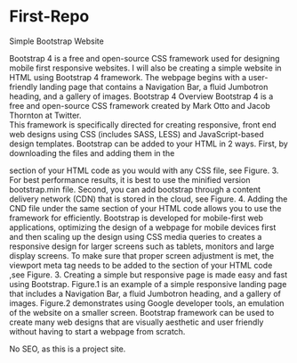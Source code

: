 # First-Repo
Simple Bootstrap Website

Bootstrap 4 is a free and open-source CSS framework used for designing mobile first responsive websites. 
I will also be creating a simple website in HTML using Bootstrap 4 framework. The webpage begins with a user-friendly 
landing page that contains a Navigation Bar, a fluid Jumbotron heading, and a gallery of images. 
Bootstrap 4 Overview 
Bootstrap 4 is a free and open-source CSS framework created by Mark Otto and Jacob Thornton at Twitter.  
This framework is specifically directed for creating responsive, front end web designs using CSS (includes SASS, LESS) and 
JavaScript-based design templates. Bootstrap can be added to your HTML in 2 ways. First, by downloading the files and adding them in the
<head> section of your HTML code as you would with any CSS file, see Figure. 3. For best performance results, it is best to use the 
minified version bootstrap.min file.  Second, you can add bootstrap through a content delivery network (CDN) that is stored in the cloud, 
see Figure. 4. Adding the CND file under the same <head> section of your HTML code allows you to use the framework for efficiently. 
Bootstrap is developed for mobile-first web applications, optimizing the design of a webpage for mobile devices first and then scaling up 
the design using CSS media queries to creates a responsive design for larger screens such as tablets, monitors and large display screens. 
To make sure that proper screen adjustment is met, the viewport meta tag needs to be added to the <head> section of your 
HTML code <meta name="viewport" content="width=device-width, initial-scale=1, shrink-to-fit=no"> ,see Figure. 3. 
Creating a simple but responsive page is made easy and fast using Bootstrap. Figure.1 is an example of a simple responsive landing page 
that includes a Navigation Bar, a fluid Jumbotron heading, and a gallery of images. Figure.2 demonstrates using Google developer tools,
an emulation of the website on a smaller screen.  Bootstrap framework can be used to create many web designs that are visually aesthetic 
and user friendly without having to start a webpage from scratch. 

No SEO, as this is a project site.
